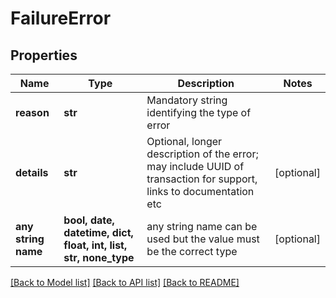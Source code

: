 # FailureError


## Properties
Name | Type | Description | Notes
------------ | ------------- | ------------- | -------------
**reason** | **str** | Mandatory string identifying the type of error | 
**details** | **str** | Optional, longer description of the error; may include UUID of transaction for support, links to documentation etc | [optional] 
**any string name** | **bool, date, datetime, dict, float, int, list, str, none_type** | any string name can be used but the value must be the correct type | [optional]

[[Back to Model list]](../README.md#documentation-for-models) [[Back to API list]](../README.md#documentation-for-api-endpoints) [[Back to README]](../README.md)


